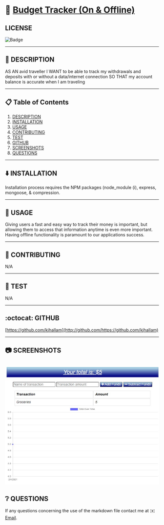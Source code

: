 
# 🔗 [Budget Tracker (On & Offline)](https://github.com/kjhallam/18_budget_tracker.git)

## LICENSE

![Badge](https://img.shields.io/badge/license-MIT-brightgreen)

---

## 📓 DESCRIPTION

AS AN avid traveller I WANT to be able to track my withdrawals and deposits with or without a data/internet connection SO THAT my account balance is accurate when I am traveling

---

## 📋 Table of Contents

  1. [DESCRIPTION](#description)
  2. [INSTALLATION](#installation)
  3. [USAGE](#usage)
  4. [CONTRIBUTING](#contributing)
  5. [TEST](#test)
  6. [GITHUB](#github)
  7. [SCREENSHOTS](#screenshots)
  7. [QUESTIONS](#questions)
  
---

## ⬇️ INSTALLATION

Installation process requires the NPM packages (node_module (i), express, mongoose, & compression.

---

## 📓 USAGE

Giving users a fast and easy way to track their money is important, but allowing them to access that information anytime is even more important. Having offline functionality is paramount to our applications success.

---

## 📓 CONTRIBUTING

N/A

---

## 🧪 TEST

N/A

---

## :octocat: GITHUB

[https://github.com/kjhallam](http://github.com/https://github.com/kjhallam)

---

## 📷 SCREENSHOTS

![Screenshot](./public/images/screenshot-BT.jpg)
---

## ❔ QUESTIONS

If any questions concerning the use of the markdown file contact me at ✉️ [Email](kjhallam321@gmail.com).
